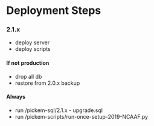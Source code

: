 # Deployment Steps

### 2.1.x
- deploy server
- deploy scripts

#### If not production
- drop all db
- restore from 2.0.x backup

#### Always
- run /pickem-sql/2.1.x - upgrade.sql
- run /pickem-scripts/run-once-setup-2019-NCAAF.py
